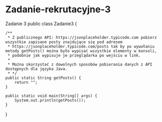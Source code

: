 # Zadanie-rekrutacyjne-3

Zadanie 3
public class Zadanie3 {

    /**
     * Z publicznego API: https://jsonplaceholder.typicode.com pobierz wszystkie zapisane posty znajdujące się pod adresem
     * https://jsonplaceholder.typicode.com/posts tak by po wywołaniu metody getPosts() można było wypisać wszystkie elementy w konsoli,
     * podobnie jak wypisuje je przeglądarka po wejściu w link.
     *
     * Można skorzystać z dowolnych sposobów pobierania danych z API dostępnych dla języka Java.
     * */
    public static String getPosts() {
        return "";
    }

    public static void main(String[] args) {
        System.out.println(getPosts());
    }

}
